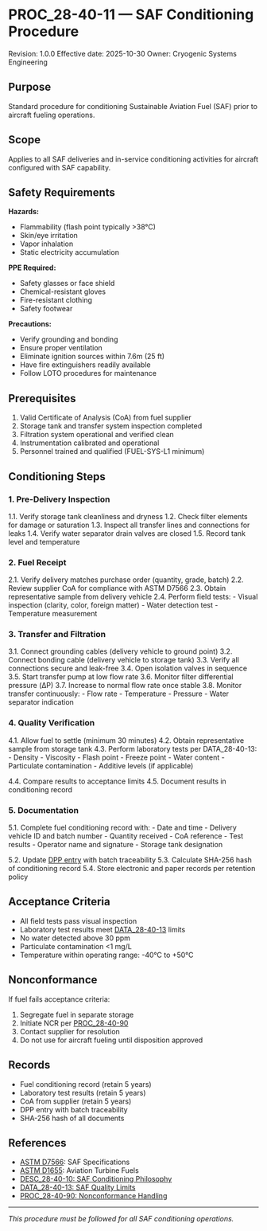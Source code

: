 # PROC_28-40-11 — SAF Conditioning Procedure

Revision: 1.0.0
Effective date: 2025-10-30
Owner: Cryogenic Systems Engineering

## Purpose

Standard procedure for conditioning Sustainable Aviation Fuel (SAF) prior to aircraft fueling operations.

## Scope

Applies to all SAF deliveries and in-service conditioning activities for aircraft configured with SAF capability.

## Safety Requirements

**Hazards:**
- Flammability (flash point typically >38°C)
- Skin/eye irritation
- Vapor inhalation
- Static electricity accumulation

**PPE Required:**
- Safety glasses or face shield
- Chemical-resistant gloves
- Fire-resistant clothing
- Safety footwear

**Precautions:**
- Verify grounding and bonding
- Ensure proper ventilation
- Eliminate ignition sources within 7.6m (25 ft)
- Have fire extinguishers readily available
- Follow LOTO procedures for maintenance

## Prerequisites

1. Valid Certificate of Analysis (CoA) from fuel supplier
2. Storage tank and transfer system inspection completed
3. Filtration system operational and verified clean
4. Instrumentation calibrated and operational
5. Personnel trained and qualified (FUEL-SYS-L1 minimum)

## Conditioning Steps

### 1. Pre-Delivery Inspection

1.1. Verify storage tank cleanliness and dryness
1.2. Check filter elements for damage or saturation
1.3. Inspect all transfer lines and connections for leaks
1.4. Verify water separator drain valves are closed
1.5. Record tank level and temperature

### 2. Fuel Receipt

2.1. Verify delivery matches purchase order (quantity, grade, batch)
2.2. Review supplier CoA for compliance with ASTM D7566
2.3. Obtain representative sample from delivery vehicle
2.4. Perform field tests:
    - Visual inspection (clarity, color, foreign matter)
    - Water detection test
    - Temperature measurement

### 3. Transfer and Filtration

3.1. Connect grounding cables (delivery vehicle to ground point)
3.2. Connect bonding cable (delivery vehicle to storage tank)
3.3. Verify all connections secure and leak-free
3.4. Open isolation valves in sequence
3.5. Start transfer pump at low flow rate
3.6. Monitor filter differential pressure (ΔP)
3.7. Increase to normal flow rate once stable
3.8. Monitor transfer continuously:
    - Flow rate
    - Temperature
    - Pressure
    - Water separator indication

### 4. Quality Verification

4.1. Allow fuel to settle (minimum 30 minutes)
4.2. Obtain representative sample from storage tank
4.3. Perform laboratory tests per DATA_28-40-13:
    - Density
    - Viscosity
    - Flash point
    - Freeze point
    - Water content
    - Particulate contamination
    - Additive levels (if applicable)

4.4. Compare results to acceptance limits
4.5. Document results in conditioning record

### 5. Documentation

5.1. Complete fuel conditioning record with:
    - Date and time
    - Delivery vehicle ID and batch number
    - Quantity received
    - CoA reference
    - Test results
    - Operator name and signature
    - Storage tank designation

5.2. Update [DPP entry](../09-TRACEABILITY_AND_DPP/PROC_28-40-80_DPP-Entry-And-Record.md) with batch traceability
5.3. Calculate SHA-256 hash of conditioning record
5.4. Store electronic and paper records per retention policy

## Acceptance Criteria

- All field tests pass visual inspection
- Laboratory test results meet [DATA_28-40-13](DATA_28-40-13_SAF-Quality-Limits.csv) limits
- No water detected above 30 ppm
- Particulate contamination <1 mg/L
- Temperature within operating range: -40°C to +50°C

## Nonconformance

If fuel fails acceptance criteria:
1. Segregate fuel in separate storage
2. Initiate NCR per [PROC_28-40-90](../10-NONCONFORMANCE_AND_DEVIATION/PROC_28-40-90_Nonconformance-Handling-And-Engineering-Disposition.md)
3. Contact supplier for resolution
4. Do not use for aircraft fueling until disposition approved

## Records

- Fuel conditioning record (retain 5 years)
- Laboratory test results (retain 5 years)
- CoA from supplier (retain 5 years)
- DPP entry with batch traceability
- SHA-256 hash of all documents

## References

- [ASTM D7566](https://www.astm.org/d7566-24.html): SAF Specifications
- [ASTM D1655](https://www.astm.org/d1655-24.html): Aviation Turbine Fuels
- [DESC_28-40-10: SAF Conditioning Philosophy](DESC_28-40-10_SAF-Conditioning-Philosophy.md)
- [DATA_28-40-13: SAF Quality Limits](DATA_28-40-13_SAF-Quality-Limits.csv)
- [PROC_28-40-90: Nonconformance Handling](../10-NONCONFORMANCE_AND_DEVIATION/PROC_28-40-90_Nonconformance-Handling-And-Engineering-Disposition.md)

---

*This procedure must be followed for all SAF conditioning operations.*
